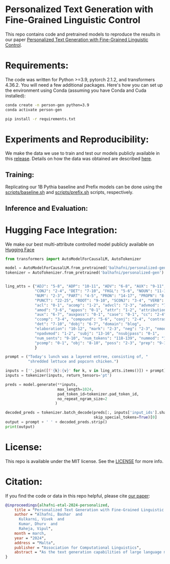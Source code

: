 # Personalized Text Generation with Fine-Grained Linguistic Control

This repo contains code and pretrained models to reproduce the results in our paper [Personalized Text Generation with Fine-Grained Linguistic Control]().

# Requirements:
The code was written for Python >=3.9, pytorch 2.1.2, and transformers 4.36.2. You will need a few additional packages. Here's how you can set up the environment using Conda (assuming you have Conda and Cuda installed):

```bash
conda create -n person-gen python=3.9
conda activate person-gen

pip install -r requirements.txt
```

# Experiments and Reproducibility:
We make the data we use to train and test our models publicly available in this [release](). Details on how the data was obtained are described [here](data).

## Training:
Replicating our 1B Pythia baseline and Prefix models can be done using the [scripts/baseline.sh](scripts/baseline.sh) and [scripts/prefix.sh](scripts/prefix.sh) scripts, respectively.

## Inference and Evaluation:



# Hugging Face Integration:
We make our best multi-attribute controlled model publicly available on [Hugging Face](https://huggingface.co/balhafni/personalized-gen)

```python
from transformers import AutoModelForCausalLM, AutoTokenizer

model = AutoModelForCausalLM.from_pretrained('balhafni/personalized-gen')
tokenizer = AutoTokenizer.from_pretrained('balhafni/personalized-gen')


ling_atts = {"ADJ": "5-8", "ADP": "10-11", "ADV": "6-8", "AUX": "9-11",
             "CONJ": "2-4", "DET": "7-10", "FKGL": "5-6", "NOUN": "11-18",
             "NUM": "2-3", "PART": "4-5", "PRON": "14-17", "PROPN": "8-11",
             "PUNCT": "22-25", "ROOT": "9-10", "SCONJ": "3-4", "VERB": "16-20",
             "acl": "0-1", "acomp": "1-2", "advcl": "2-3", "advmod": "7-9",
             "amod": "3-6", "appos": "0-1", "attr": "1-2", "attribution": "2-3",
             "aux": "6-7", "auxpass": "0-1", "case": "0-1", "cc": "2-4",
             "ccomp": "3-4", "compound": "5-6", "conj": "2-4", "contrast": "0-1",
             "det": "7-10", "dobj": "6-7", "domain": "blog",
             "elaboration": "10-12", "mark": "2-3", "neg": "2-3", "nmod": "0-1",
             "npadvmod": "1-2", "subj": "13-16", "nsubjpass": "0-1",
             "num_sents": "9-10", "num_tokens": "118-139", "nummod": "1-2",
             "pcomp": "0-1", "obj": "8-10", "poss": "2-3", "prep": "9-10"
             }

prompt = ("Today's lunch was a layered entree, consisting of, "
          "shredded lettuce and popcorn chicken.")

inputs = [''.join([f'{k}:{v}' for k, v in ling_atts.items()]) + prompt]
inputs = tokenizer(inputs, return_tensors='pt')

preds = model.generate(**inputs,
                       max_length=1024,
                       pad_token_id=tokenizer.pad_token_id,
                       no_repeat_ngram_size=2
                      )

decoded_preds = tokenizer.batch_decode(preds[:, inputs['input_ids'].shape[1]:],
                                       skip_special_tokens=True)[0]
output = prompt + ' ' + decoded_preds.strip()
print(output)
```

# License:
This repo is available under the MIT license. See the [LICENSE](LICENSE) for more info.


# Citation:
If you find the code or data in this repo helpful, please cite [our paper]():

```BibTeX
@inproceedings{alhafni-etal-2024-personalized,
    title = "Personalized Text Generation with Fine-Grained Linguistic Control",
    author = "Alhafni, Bashar  and
      Kulkarni, Vivek  and
      Kumar, Dhurv  and
      Raheja, Vipul",
    month = march,
    year = "2024",
    address = "Malta",
    publisher = "Association for Computational Linguistics",
    abstract = "As the text generation capabilities of large language models become increasingly prominent, recent studies have focused on controlling particular aspects of the generated text to make it more personalized. However, most research on controllable text generation focuses on controlling the content or modeling specific high-level/coarse-grained attributes that reflect authors’ writing styles, such as formality, domain, or sentiment. In this paper, we focus on controlling fine-grained attributes spanning multiple linguistic dimensions, such as lexical and syntactic attributes. We introduce a novel benchmark to train generative models and evaluate their ability to generate personalized text based on multiple fine-grained linguistic attributes. We systematically investigate the performance of various large language models on our benchmark and draw insights from the factors that impact their performance. We make our code, data, and pretrained models publicly available.",
}
